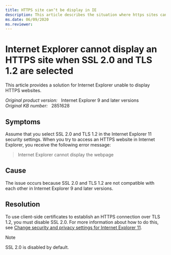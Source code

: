 ```yaml
---
title: HTTPS site can‘t be display in IE
description: This article describes the situation where https sites can't be displayed in IE when SSL 2.0 and TLS 1.2 are loaded.
ms.date: 06/09/2020
ms.reviewer: 
---
```

# Internet Explorer cannot display an HTTPS site when SSL 2.0 and TLS 1.2 are selected

This article provides a solution for Internet Explorer unable to display HTTPS websites.

_Original product version:_ &nbsp; Internet Explorer 9 and later versions  
_Original KB number:_ &nbsp; 2851628

## Symptoms

Assume that you select SSL 2.0 and TLS 1.2 in the Internet Explorer 11 security settings. When you try to access an HTTPS website in Internet Explorer, you receive the following error message:
> Internet Explorer cannot display the webpage

## Cause

The issue occurs because SSL 2.0 and TLS 1.2 are not compatible with each other in Internet Explorer 9 and later versions.

## Resolution

To use client-side certificates to establish an HTTPS connection over TLS 1.2, you must disable SSL 2.0. For more information about how to do this, see [Change security and privacy settings for Internet Explorer 11](https://support.microsoft.com/help/17479/windows-internet-explorer-11-change-security-privacy-settings).

> [!NOTE]
> SSL 2.0 is disabled by default.
